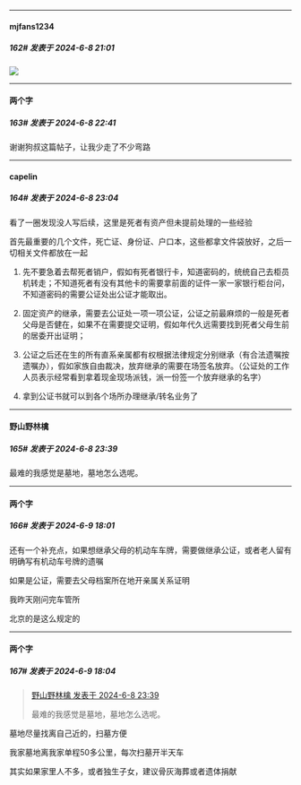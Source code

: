 ﻿
*****

####  mjfans1234  
##### 162#       发表于 2024-6-8 21:01

<img src="https://static.saraba1st.com/image/smiley/face2017/001.png" referrerpolicy="no-referrer">


*****

####  两个字  
##### 163#       发表于 2024-6-8 22:41

谢谢狗叔这篇帖子，让我少走了不少弯路


*****

####  capelin  
##### 164#       发表于 2024-6-8 23:04

看了一圈发现没人写后续，这里是死者有资产但未提前处理的一些经验

首先最重要的几个文件，死亡证、身份证、户口本，这些都拿文件袋放好，之后一切相关文件都放在一起

1. 先不要急着去帮死者销户，假如有死者银行卡，知道密码的，统统自己去柜员机转走；不知道死者有没有其他卡的需要拿前面的证件一家一家银行柜台问，不知道密码的需要公证处出公证才能取出。

2. 固定资产的继承，需要去公证处一项一项公证，公证之前最麻烦的一般是死者父母是否健在，如果不在需要提交证明，假如年代久远需要找到死者父母生前的居委开出证明；

3. 公证之后还在生的所有直系亲属都有权根据法律规定分别继承（有合法遗嘱按遗嘱办），假如家族自由裁决，放弃继承的需要在场签名放弃。（公证处的工作人员表示经常看到拿着现金现场派钱，派一份签一个放弃继承的名字）

4. 拿到公证书就可以到各个场所办理继承/转名业务了


*****

####  野山野林檎  
##### 165#       发表于 2024-6-8 23:39

最难的我感觉是墓地，墓地怎么选呢。


*****

####  两个字  
##### 166#       发表于 2024-6-9 18:01

还有一个补充点，如果想继承父母的机动车车牌，需要做继承公证，或者老人留有明确写有机动车号牌的遗嘱

如果是公证，需要去父母档案所在地开亲属关系证明

我昨天刚问完车管所

北京的是这么规定的

*****

####  两个字  
##### 167#       发表于 2024-6-9 18:04

<blockquote><a href="httphttps://bbs.saraba1st.com/2b/forum.php?mod=redirect&amp;goto=findpost&amp;pid=65160837&amp;ptid=2178740" target="_blank">野山野林檎 发表于 2024-6-8 23:39</a>

最难的我感觉是墓地，墓地怎么选呢。</blockquote>
墓地尽量找离自己近的，扫墓方便

我家墓地离我家单程50多公里，每次扫墓开半天车

其实如果家里人不多，或者独生子女，建议骨灰海葬或者遗体捐献


